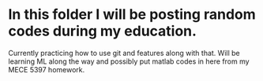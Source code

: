 # In this folder I will be posting random codes during my education.
Currently practicing how to use git and features along with that. Will be learning ML along the way and possibly put matlab codes in here from my MECE 5397 homework.